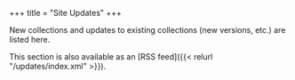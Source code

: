 +++
title = "Site Updates"
+++

New collections and updates to existing collections (new versions, etc.) are listed here.

This section is also available as an [RSS feed]({{< relurl "/updates/index.xml" >}}).